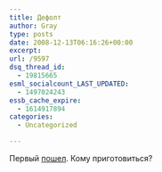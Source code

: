 ```yaml
---
title: Дефолт
author: Gray
type: posts
date: 2008-12-13T06:16:26+00:00
excerpt:
url: /9597
dsq_thread_id:
  - 19815665
esml_socialcount_LAST_UPDATED:
  - 1497024243
essb_cache_expire:
  - 1614917894
categories:
  - Uncategorized

---
```








Первый <a href="http://lenta.ru/news/2008/12/13/default/" target="_blank">пошел</a>. Кому приготовиться?